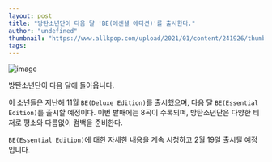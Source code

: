 ```yaml
---
layout: post
title: "방탄소년단이 다음 달 'BE(에센셜 에디션)'를 출시한다."
author: "undefined"
thumbnail: "https://www.allkpop.com/upload/2021/01/content/241926/thumb/1611534400-20210124-bts.jpg"
tags: 
---
```



![image](https://www.allkpop.com/upload/2021/01/content/241926/1611534400-20210124-bts.jpg)

방탄소년단이 다음 달에 돌아옵니다.

이 소년들은 지난해 11월 `BE(Deluxe Edition)`를 출시했으며, 다음 달 `BE(Essential Edition)`를 출시할 예정이다. 이번 발매에는 8곡이 수록되며, 방탄소년단은 다양한 티저로 평소와 다름없이 컴백을 준비한다.

`BE(Essential Edition)`에 대한 자세한 내용을 계속 시청하고 2월 19일 출시될 예정입니다.